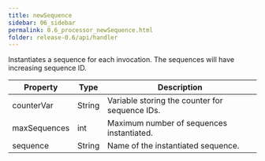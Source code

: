 ```yaml
---
title: newSequence
sidebar: 06_sidebar
permalink: 0.6_processor_newSequence.html
folder: release-0.6/api/handler
---
```


Instantiates a sequence for each invocation. The sequences will have increasing sequence ID. 

| Property | Type | Description |
| ------- | ------- | -------- |
| counterVar | String | Variable storing the counter for sequence IDs.  |
| maxSequences | int | Maximum number of sequences instantiated.  |
| sequence | String | Name of the instantiated sequence.  |

